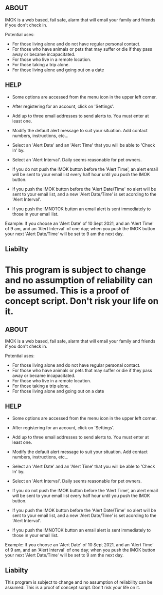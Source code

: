## ABOUT

IMOK is a web based, fail safe, alarm that will email your family and friends if you don't check in.

Potential uses:

- For those living alone and do not have regular personal contact.
- For those who have animals or pets that may suffer or die if they pass away or became incapacitated.
- For those who live in a remote location.
- For those taking a trip alone.
- For those living alone and going out on a date

## HELP

- Some options are accessed from the menu icon in the upper left corner.
- After registering for an account, click on 'Settings'.
- Add up to three email addresses to send alerts to. You must enter at least one.
- Modify the default alert message to suit your situation. Add contact numbers, instructions, etc...
- Select an 'Alert Date' and an 'Alert Time' that you will be able to 'Check In' by. 
- Select an 'Alert Interval'. Daily seems reasonable for pet owners.

- If you do not push the IMOK button before the 'Alert Time', an alert email will be sent to your email list every half hour until you push the IMOK button.
- If you push the IMOK button before the 'Alert Date/Time' no alert will be sent to your email list, and a new 'Alert Date/Time' is set acording to the 'Alert Interval'. 
- If you push the IMNOTOK button an email alert is sent immediately to those in your email list. 

Example: If you choose an 'Alert Date' of 10 Sept 2021, and an 'Alert Time' of 9 am, and an 'Alert Interval' of one day; when you push the IMOK button your next 'Alert Date/Time' will be set to 9 am the next day.

## Liabilty

This program is subject to change and no assumption of reliability can be assumed.
This is a proof of concept script. Don't risk your life on it.
=======
## ABOUT

IMOK is a web based, fail safe, alarm that will email your family and friends if you don't check in.

Potential uses:

- For those living alone and do not have regular personal contact.
- For those who have animals or pets that may suffer or die if they pass away or became incapacitated.
- For those who live in a remote location.
- For those taking a trip alone.
- For those living alone and going out on a date

## HELP

- Some options are accessed from the menu icon in the upper left corner.
- After registering for an account, click on 'Settings'.
- Add up to three email addresses to send alerts to. You must enter at least one.
- Modify the default alert message to suit your situation. Add contact numbers, instructions, etc...
- Select an 'Alert Date' and an 'Alert Time' that you will be able to 'Check In' by. 
- Select an 'Alert Interval'. Daily seems reasonable for pet owners.

- If you do not push the IMOK button before the 'Alert Time', an alert email will be sent to your email list every half hour until you push the IMOK button.
- If you push the IMOK button before the 'Alert Date/Time' no alert will be sent to your email list, and a new 'Alert Date/Time' is set acording to the 'Alert Interval'. 
- If you push the IMNOTOK button an email alert is sent immediately to those in your email list. 

Example: If you choose an 'Alert Date' of 10 Sept 2021, and an 'Alert Time' of 9 am, and an 'Alert Interval' of one day; when you push the IMOK button your next 'Alert Date/Time' will be set to 9 am the next day.

## Liabilty

This program is subject to change and no assumption of reliability can be assumed.
This is a proof of concept script. Don't risk your life on it.
